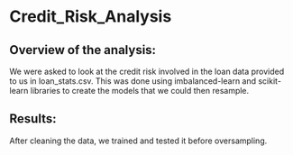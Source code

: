# Credit_Risk_Analysis

## Overview of the analysis:

We were asked to look at the credit risk involved in the loan data provided to us in loan_stats.csv. This was done using imbalanced-learn and scikit-learn libraries to create the models that we could then resample.

## Results:

After cleaning the data, we trained and tested it before oversampling.


